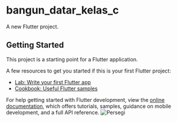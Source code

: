 # bangun_datar_kelas_c

A new Flutter project.

## Getting Started

This project is a starting point for a Flutter application.

A few resources to get you started if this is your first Flutter project:

- [Lab: Write your first Flutter app](https://docs.flutter.dev/get-started/codelab)
- [Cookbook: Useful Flutter samples](https://docs.flutter.dev/cookbook)

For help getting started with Flutter development, view the
[online documentation](https://docs.flutter.dev/), which offers tutorials,
samples, guidance on mobile development, and a full API reference.
![Persegi](https://github.com/redblackanonym/bangun-datar/assets/115200620/67f6959e-3ac1-435b-8a34-99e7df5e8448)
